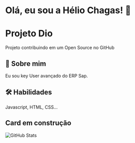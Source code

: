 # Olá, eu sou a Hélio Chagas! 👋


# Projeto Dio 

Projeto contribuindo em um Open Source no GitHub


## 🚀 Sobre mim
Eu sou key User avançado do ERP Sap.


## 🛠 Habilidades
Javascript, HTML, CSS...


## Card em construção

![GitHub Stats](https://github-readme-stats.vercel.app/api?username=Helio-Chagas&theme=transparent&bg_color=000&border_color=30A3DC&show_icons=true&icon_color=30A3DC&title_color=E94D5F&text_color=FFF&hide_title=true&hide=stars)

